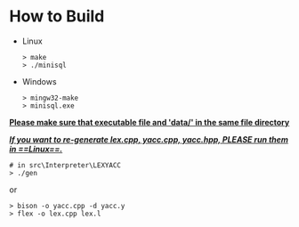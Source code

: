 # How to Build

* Linux

  ```shell
  > make
  > ./minisql
  ```

* Windows

  ```shell
  > mingw32-make
  > minisql.exe
  ```

**<u>Please make sure that executable file and 'data/' in the same file directory</u>**

**<u>*If you want to re-generate lex.cpp, yacc.cpp, yacc.hpp, PLEASE run them in ==Linux==.*</u>**

```shell
# in src\Interpreter\LEXYACC
> ./gen
```

or

```shell
> bison -o yacc.cpp -d yacc.y
> flex -o lex.cpp lex.l
```